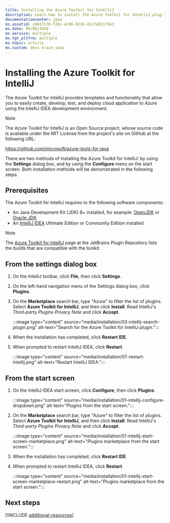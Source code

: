 ```yaml
---
title: Installing the Azure Toolkit for IntelliJ
description: Learn how to install the Azure Toolkit for IntelliJ plug-in to create and deploy cloud applications to Azure.
documentationcenter: java
ms.assetid: c6817c7b-f28c-4c06-8216-41c7a8117de3
ms.date: 09/09/2020
ms.service: multiple
ms.tgt_pltfrm: multiple
ms.topic: article
ms.custom: devx-track-java
---
```


# Installing the Azure Toolkit for IntelliJ

The Azure Toolkit for IntelliJ provides templates and functionality that allow you to easily create, develop, test, and deploy cloud application to Azure using the IntelliJ IDEA development environment.

> [!NOTE] 
> 
> The Azure Toolkit for IntelliJ is an Open Source project, whose source code is available under the MIT License from the project's site on GitHub at the following URL: 
> 
> <https://github.com/microsoft/azure-tools-for-java> 
> 

There are two methods of installing the Azure Toolkit for IntelliJ: by using the **Settings** dialog box, and by using the **Configure** menu on the start screen. Both installation methods will be demonstrated in the following steps.

## Prerequisites

The Azure Toolkit for IntelliJ requires to the following software components:

* An Java Development Kit (JDK) 8+ installed, for example: [OpenJDK](https://openjdk.java.net/) or [Oracle JDK](https://www.oracle.com/technetwork/java/javase/downloads/index.html)
* An [IntelliJ IDEA](https://www.jetbrains.com/idea/download/) Ultimate Edition or Community Edition installed

> [!NOTE]
> 
> The [Azure Toolkit for IntelliJ](https://plugins.jetbrains.com/plugin/8053) page at the JetBrains Plugin Repository lists the builds that are compatible with the toolkit.
> 

<!--
> [!IMPORTANT]
> 
> If you are using the Azure Toolkit for IntelliJ on Windows, the toolkit requires installing the Azure SDK 2.9.6 or later in order to use the Azure emulator. You have two options for installing the Azure SDK:
> 
> * You can download and install the Azure SDK by using the [Web Platform Installer (WebPI)](https://go.microsoft.com/fwlink/?LinkID=252838).
> * If you do not have the Azure SDK installed when you create your first Azure deployment project, you will be prompted to automatically download install the requisite version of the Azure SDK.
> 
> Note that the Azure SDK is only required on Windows.
> 
-->


## From the settings dialog box

1. On the IntelliJ toolbar, click **File**, then click **Settings**.

1. On the left-hand navigation menu of the Settings dialog box, click **Plugins**.

1. On the **Marketplace** search bar, type "Azure" to filter the list of plugins. Select **Azure Toolkit for IntelliJ**, and then click **Install**. Read IntelliJ's *Third-party Plugins Privacy Note* and click **Accept**.

   :::image type="content" source="media/installation/03-intellij-search-plugin.png" alt-text="Search for the Azure Toolkit for IntelliJ plugin."::: 

1. When the installation has completed, click **Restart IDE**.

1. When prompted to restart IntelliJ IDEA, click **Restart**.
   
   :::image type="content" source="media/installation/07-restart-intellij.png" alt-text="Restart IntelliJ IDEA."::: 

## From the start screen

1. On the IntelliJ IDEA start screen, click **Configure**, then click **Plugins**.

   :::image type="content" source="media/installation/01-intellij-configure-dropdown.png" alt-text="Plugins from the start screen."::: 

1. On the **Marketplace** search bar, type "Azure" to filter the list of plugins. Select **Azure Toolkit for IntelliJ**, and then click **Install**. Read IntelliJ's *Third-party Plugins Privacy Note* and click **Accept**.

   :::image type="content" source="media/installation/01-intellij-start-screen-marketplace.png" alt-text="Plugins marketplace from the start screen.":::

1. When the installation has completed, click **Restart IDE**.

1. When prompted to restart IntelliJ IDEA, click **Restart**.
   
   :::image type="content" source="media/installation/01-intellij-start-screen-marketplace-restart.png" alt-text="Plugins marketplace from the start screen.":::

## Next steps

[!INCLUDE [additional-resources](includes/additional-resources.md)]

